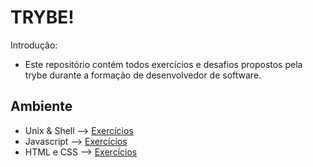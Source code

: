 # TRYBE!

Introdução:

  - Este repositório contém todos exercícios e desafios propostos pela trybe durante a formação de desenvolvedor de software.
  

## Ambiente 
 - Unix & Shell --> [Exercícios](https://github.com/sagacello/trybe-exercises/tree/master/my-shell-scripts)
 - Javascript --> [Exercícios](https://github.com/sagacello/trybe-exercises/tree/master/bloco4)
 - HTML e CSS --> [Exercícios](https://github.com/sagacello/trybe-exercises/tree/master/bloco3)
